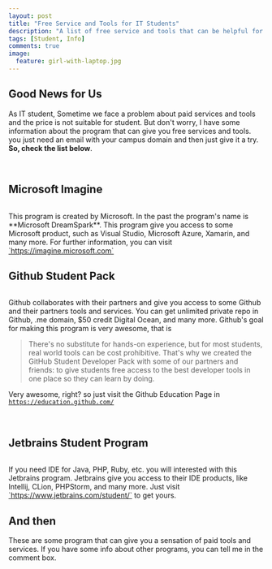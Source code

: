 ```yaml
---
layout: post
title: "Free Service and Tools for IT Students"
description: "A list of free service and tools that can be helpful for IT Students"
tags: [Student, Info]
comments: true
image:
  feature: girl-with-laptop.jpg
---
```


## Good News for Us
As IT student, Sometime we face a problem about paid services and tools and the price is not suitable for student. But don't worry, I have some information about the program that can give you free services and tools. you just need an email with your campus domain <!-- more --> and then just give it a try.
**So, check the list below**.

<br/>

## Microsoft Imagine
<figure>
	<a href="http://firmannf.github.io/images/Imagine.png"><img src="http://firmannf.github.io/images/Imagine.png" alt=""></a>
</figure>
This program is created by Microsoft. In the past the program's name is **Microsoft DreamSpark**. This program give you access to some Microsoft product, such as Visual Studio, Microsoft Azure, Xamarin, and many more. For further information, you can visit <a href="https://imagine.microsoft.com" target="_blank">`https://imagine.microsoft.com`</a>

<br/>

## Github Student Pack
<figure>
	<a href="http://firmannf.github.io/images/Github.png"><img src="http://firmannf.github.io/images/Github.png" alt=""></a>
</figure>
Github collaborates with their partners and give you access to some Github and their partners tools and services. You can get unlimited private repo in Github, .me domain, $50 credit Digital Ocean, and many more. Github's goal for making this program is very awesome, that is

> There's no substitute for hands-on experience, but for most students, real world tools can be cost prohibitive. That's why we created the GitHub Student Developer Pack with some of our partners and friends: to give students free access to the best developer tools in one place so they can learn by doing.

Very awesome, right? so just visit the Github Education Page in <a href="https://education.github.com/" target="_blank">`https://education.github.com/`</a>

<br/>

## Jetbrains Student Program
<figure>
	<a href="http://firmannf.github.io/images/Jetbrains.png"><img src="http://firmannf.github.io/images/Jetbrains.png" alt=""></a>
</figure>
If you need IDE for Java, PHP, Ruby, etc. you will interested with this Jetbrains program. Jetbrains give you access to their IDE products, like Intellij, CLion, PHPStorm, and many more. Just visit <a href="https://www.jetbrains.com/student/" target="_blank">`https://www.jetbrains.com/student/`</a> to get yours.

<br/>

## And then
These are some program that can give you a sensation of paid tools and services. If you have some info about other programs, you can tell me in the comment box.
